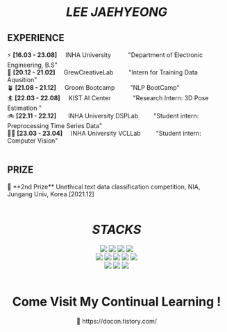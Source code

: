 <div align=center><h1><i> LEE JAEHYEONG </i></h1></div>

<div align=left><h2> EXPERIENCE </h2></div>

⚡ **[16.03 - 23.08]** &nbsp; &nbsp; INHA University &nbsp; &nbsp; &nbsp; &nbsp; &nbsp;"Department of Electronic Engineering, B.S"  
🤖 **[20.12 - 21.02]** &nbsp; &nbsp; GrewCreativeLab &nbsp; &nbsp; &nbsp; &nbsp; "Intern for Training Data Aqusition"  
🪴 **[21.08 - 21.12]** &nbsp; &nbsp; Groom Bootcamp &nbsp; &nbsp; &nbsp; &nbsp; "NLP BootCamp"  
🏄 **[22.03 - 22.08]** &nbsp; &nbsp; KIST AI Center &nbsp; &nbsp; &nbsp; &nbsp; &nbsp; &nbsp; "Research Intern: 3D Pose Estimation "  
🚲 **[22.11 - 22.12]** &nbsp; &nbsp; &nbsp; INHA University DSPLab &nbsp; &nbsp; &nbsp; &nbsp; "Student intern: Preprocessing Time Series Data"  
🏋️‍♂️ **[23.03 - 23.04]** &nbsp; &nbsp; INHA University VCLLab &nbsp; &nbsp; &nbsp; &nbsp; "Student intern: Computer Vision"  
<br>

<div align=left><h2> PRIZE </h2></div>  
🥈 **2nd Prize** Unethical text data classification competition, NIA, Jungang Univ, Korea [2021.12]  
<br>
<br>


<div align=center><h1><i> STACKS </i></h1></div>
<div align=center> 
  <img src="https://img.shields.io/badge/python-EE4C20?style=for-the-badge&logo=python&logoColor=white">
  <img src="https://img.shields.io/badge/c-EE4C24?style=for-the-badge&logo=c&logoColor=white">
  <img src="https://img.shields.io/badge/c++-EE4C28?style=for-the-badge&logo=c%2B%2B&logoColor=white">
  <img src="https://img.shields.io/badge/java-EE4C2C?style=for-the-badge&logo=java&logoColor=white">
  <br>
  
  <img src="https://img.shields.io/badge/pytorch-44A833?style=for-the-badge&logo=pytorch&logoColor=black"> 
  <img src="https://img.shields.io/badge/tensorflow-44A833?style=for-the-badge&logo=tensorflow&logoColor=white">
  <img src="https://img.shields.io/badge/matplotlib-44A833?style=for-the-badge&logo=matplotlib&logoColor=white">
  <img src="https://img.shields.io/badge/numpy-44A833?style=for-the-badge&logo=numpy&logoColor=white">
  <img src="https://img.shields.io/badge/anaconda-44A833?style=for-the-badge&logo=anaconda&logoColor=white">
  <br>
  
  <img src="https://img.shields.io/badge/linux-181717?style=for-the-badge&logo=linux&logoColor=white"> 
  <img src="https://img.shields.io/badge/github-181717?style=for-the-badge&logo=github&logoColor=white">
  <img src="https://img.shields.io/badge/git-181717?style=for-the-badge&logo=git&logoColor=white">
  <br>
</div>
<br>

<div align=center><h1> Come Visit My Continual Learning ! </h2></div>  
<div align=center> 🥂 https://docon.tistory.com/  </div>
<br>
